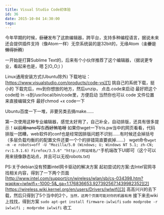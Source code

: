 ```yaml
---
title: Visual Studio Code初体验
id: 36
date: 2015-10-04 14:30:00
tags:
---
```


<!--markdown-->今年早期的时候，<del>巨硬</del>发布了这款编辑器，跨平台，支持多种编程语言，据说未来还会提供插件支持（像Atom一样）无奈系统装的是32bit的，无缘Atom（<del>主要是懒得折腾</del>）
一开始是打算Sublime Text的，后来有个小伙伴推荐了这个编辑器，（据说更专业，看起来也是，嗯 ∑(O_O;) ）
<!--more-->
Linux通用安装方式(Ubuntu除外)
下载地址：[https://www.visualstudio.com/products/code-vs][1]
挑自己的系统下载，挺小的
下载完后，mv到你想放的地方，然后unzip，
点击.code来启动
最好把这个code给 ln -s到/usr/local/bin/code里，方便启动
当然你也可以 code 文件位置 来直接编辑文件
最好chmod +x code一下

Ubuntu百度一下一堆，非要另类去搞make……

第一次使用这种专业编辑器，感觉太好用了，自己补全，自动排版，还具有很多提示！<del>以前用nano写东西好煞笔呀</del>
如果你wget一下tris.pw当中的网页看看，代码排版一团糟，web软件的conf也是经常因排版问题不识别……有时候还会掉括号（多层负载均衡的的配置文件还要一个个的排错简直要疯掉……）
wget命令`wget -m -e robots=off -U "Mozilla/5.0 (Windows; U; Windows NT 5.1; zh-CN; rv:1.9.1.6) Firefox/3.5.6" "http://网站域名/"`手机端改下UI即可（这个可以用来镜像静态站点，并且可以无视robots.txt)



PS:关于debian没有预置intel网卡驱动的解决方案
起初尝试的方案:去Intel官网寻找相关内容，得到了一下两个页面
[http://www.intel.com/support/cn/wireless/wlan/sb/cs-034398.htm?wapkw=iwlwifi+-1000-5&_ga=1.176836653.927392567.1439982352][2]
[https://wireless.wiki.kernel.org/en/users/Drivers/iwlwifi][3]
高高兴兴的去下载，然后只得到了5个当中的2个，`当然，这两个页面可能对你的机器有用`
接下来去wiki上找找，得到方案
`sudo apt-get install firmware-iwlwifi`
`sudo modprobe -r iwlwifi ; modprobe iwlwifi`
收工

  [1]: https://www.visualstudio.com/products/code-vs
  [2]: http://www.intel.com/support/cn/wireless/wlan/sb/cs-034398.htm?wapkw=iwlwifi%20-1000-5&_ga=1.176836653.927392567.1439982352
  [3]: https://wireless.wiki.kernel.org/en/users/Drivers/iwlwifi
